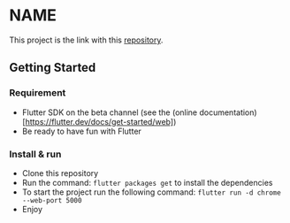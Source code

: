 # NAME
This project is the link with this [repository](https://github.com/olivercrush/furry-octo-eureka-backend).

## Getting Started
### Requirement
- Flutter SDK on the beta channel (see the (online documentation)[https://flutter.dev/docs/get-started/web])
- Be ready to have fun with Flutter

### Install & run
- Clone this repository
- Run the command: `flutter packages get` to install the dependencies
- To start the project run the following command: `flutter run -d chrome --web-port 5000`
- Enjoy